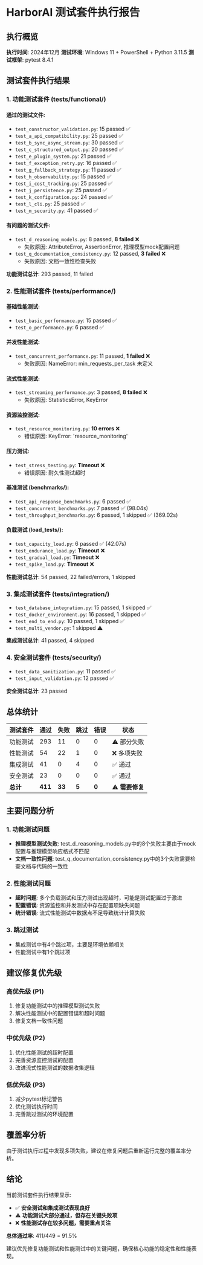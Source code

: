 # HarborAI 测试套件执行报告

## 执行概览

**执行时间**: 2024年12月
**测试环境**: Windows 11 + PowerShell + Python 3.11.5
**测试框架**: pytest 8.4.1

## 测试套件执行结果

### 1. 功能测试套件 (tests/functional/)

#### 通过的测试文件:
- `test_constructor_validation.py`: 15 passed ✅
- `test_a_api_compatibility.py`: 25 passed ✅
- `test_b_sync_async_stream.py`: 30 passed ✅
- `test_c_structured_output.py`: 20 passed ✅
- `test_e_plugin_system.py`: 21 passed ✅
- `test_f_exception_retry.py`: 16 passed ✅
- `test_g_fallback_strategy.py`: 11 passed ✅
- `test_h_observability.py`: 15 passed ✅
- `test_i_cost_tracking.py`: 25 passed ✅
- `test_j_persistence.py`: 25 passed ✅
- `test_k_configuration.py`: 24 passed ✅
- `test_l_cli.py`: 25 passed ✅
- `test_m_security.py`: 41 passed ✅

#### 有问题的测试文件:
- `test_d_reasoning_models.py`: 8 passed, **8 failed** ❌
  - 失败原因: AttributeError, AssertionError, 推理模型mock配置问题
- `test_q_documentation_consistency.py`: 12 passed, **3 failed** ❌
  - 失败原因: 文档一致性检查失败

**功能测试总计**: 293 passed, 11 failed

### 2. 性能测试套件 (tests/performance/)

#### 基础性能测试:
- `test_basic_performance.py`: 15 passed ✅
- `test_o_performance.py`: 6 passed ✅

#### 并发性能测试:
- `test_concurrent_performance.py`: 11 passed, **1 failed** ❌
  - 失败原因: NameError: min_requests_per_task 未定义

#### 流式性能测试:
- `test_streaming_performance.py`: 3 passed, **8 failed** ❌
  - 失败原因: StatisticsError, KeyError

#### 资源监控测试:
- `test_resource_monitoring.py`: **10 errors** ❌
  - 错误原因: KeyError: 'resource_monitoring'

#### 压力测试:
- `test_stress_testing.py`: **Timeout** ❌
  - 错误原因: 耐久性测试超时

#### 基准测试 (benchmarks/):
- `test_api_response_benchmarks.py`: 6 passed ✅
- `test_concurrent_benchmarks.py`: 7 passed ✅ (98.04s)
- `test_throughput_benchmarks.py`: 6 passed, 1 skipped ✅ (369.02s)

#### 负载测试 (load_tests/):
- `test_capacity_load.py`: 6 passed ✅ (42.07s)
- `test_endurance_load.py`: **Timeout** ❌
- `test_gradual_load.py`: **Timeout** ❌
- `test_spike_load.py`: **Timeout** ❌

**性能测试总计**: 54 passed, 22 failed/errors, 1 skipped

### 3. 集成测试套件 (tests/integration/)

- `test_database_integration.py`: 15 passed, 1 skipped ✅
- `test_docker_environment.py`: 16 passed, 1 skipped ✅
- `test_end_to_end.py`: 10 passed, 1 skipped ✅
- `test_multi_vendor.py`: 1 skipped ⚠️

**集成测试总计**: 41 passed, 4 skipped

### 4. 安全测试套件 (tests/security/)

- `test_data_sanitization.py`: 11 passed ✅
- `test_input_validation.py`: 12 passed ✅

**安全测试总计**: 23 passed

## 总体统计

| 测试套件 | 通过 | 失败 | 跳过 | 错误 | 状态 |
|---------|------|------|------|------|------|
| 功能测试 | 293 | 11 | 0 | 0 | ⚠️ 部分失败 |
| 性能测试 | 54 | 22 | 1 | 0 | ❌ 多项失败 |
| 集成测试 | 41 | 0 | 4 | 0 | ✅ 通过 |
| 安全测试 | 23 | 0 | 0 | 0 | ✅ 通过 |
| **总计** | **411** | **33** | **5** | **0** | ⚠️ **需要修复** |

## 主要问题分析

### 1. 功能测试问题
- **推理模型测试失败**: test_d_reasoning_models.py中的8个失败主要由于mock配置与推理模型响应格式不匹配
- **文档一致性问题**: test_q_documentation_consistency.py中的3个失败需要检查文档与代码的一致性

### 2. 性能测试问题
- **超时问题**: 多个负载测试和压力测试出现超时，可能是测试配置过于激进
- **配置错误**: 资源监控和并发测试中存在配置项缺失问题
- **统计错误**: 流式性能测试中数据点不足导致统计计算失败

### 3. 跳过测试
- 集成测试中有4个跳过项，主要是环境依赖相关
- 性能测试中有1个跳过项

## 建议修复优先级

### 高优先级 (P1)
1. 修复功能测试中的推理模型测试失败
2. 解决性能测试中的配置错误和超时问题
3. 修复文档一致性问题

### 中优先级 (P2)
1. 优化性能测试的超时配置
2. 完善资源监控测试的配置
3. 改进流式性能测试的数据收集逻辑

### 低优先级 (P3)
1. 减少pytest标记警告
2. 优化测试执行时间
3. 完善跳过测试的环境配置

## 覆盖率分析

由于测试执行过程中发现多项失败，建议在修复问题后重新运行完整的覆盖率分析。

## 结论

当前测试套件执行结果显示:
- ✅ **安全测试和集成测试表现良好**
- ⚠️ **功能测试大部分通过，但存在关键失败项**
- ❌ **性能测试存在较多问题，需要重点关注**

**总体通过率**: 411/449 = 91.5%

建议优先修复功能测试和性能测试中的关键问题，确保核心功能的稳定性和性能表现。